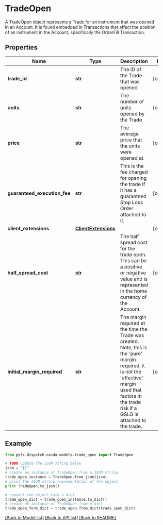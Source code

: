 # TradeOpen

A TradeOpen object represents a Trade for an instrument that was opened in an Account. It is found embedded in Transactions that affect the position of an instrument in the Account, specifically the OrderFill Transaction.

## Properties
Name | Type | Description | Notes
------------ | ------------- | ------------- | -------------
**trade_id** | **str** | The ID of the Trade that was opened | [optional] 
**units** | **str** | The number of units opened by the Trade | [optional] 
**price** | **str** | The average price that the units were opened at. | [optional] 
**guaranteed_execution_fee** | **str** | This is the fee charged for opening the trade if it has a guaranteed Stop Loss Order attached to it. | [optional] 
**client_extensions** | [**ClientExtensions**](ClientExtensions.md) |  | [optional] 
**half_spread_cost** | **str** | The half spread cost for the trade open. This can be a positive or negative value and is represented in the home currency of the Account. | [optional] 
**initial_margin_required** | **str** | The margin required at the time the Trade was created. Note, this is the &#39;pure&#39; margin required, it is not the &#39;effective&#39; margin used that factors in the trade risk if a GSLO is attached to the trade. | [optional] 

## Example

```python
from pyfx.dispatch.oanda.models.trade_open import TradeOpen

# TODO update the JSON string below
json = "{}"
# create an instance of TradeOpen from a JSON string
trade_open_instance = TradeOpen.from_json(json)
# print the JSON string representation of the object
print TradeOpen.to_json()

# convert the object into a dict
trade_open_dict = trade_open_instance.to_dict()
# create an instance of TradeOpen from a dict
trade_open_form_dict = trade_open.from_dict(trade_open_dict)
```
[[Back to Model list]](../README.md#documentation-for-models) [[Back to API list]](../README.md#documentation-for-api-endpoints) [[Back to README]](../README.md)


